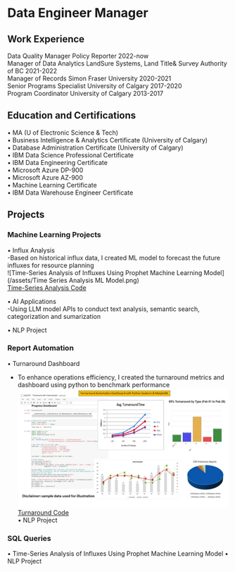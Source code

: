 # Data Engineer Manager

## Work Experience
Data Quality Manager       Policy Reporter 						2022-now \
Manager of Data Analytics  LandSure Systems, Land Title& Survey Authority of BC 	2021-2022 \
Manager of Records         Simon Fraser University 				2020-2021 \
Senior Programs Specialist University of Calgary 					2017-2020 \
Program Coordinator        University of Calgary 					2013-2017 
 
## Education and Certifications
•	MA (U of Electronic Science & Tech) \
•	Business Intelligence & Analytics Certificate (University of Calgary) \
•	Database Administration Certificate (University of Calgary) \
•	IBM Data Science Professional Certificate \
•	IBM Data Engineering Certificate \
•	Microsoft Azure DP-900 \
•	Microsoft Azure AZ-900  \
•	Machine Learning Certificate \
•	IBM Data Warehouse Engineer Certificate 

## Projects
### Machine Learning Projects
•	Influx Analysis  
  -Based on historical influx data, I created ML model to forecast the future influxes for resource planning   
  ![Time-Series Analysis of Influxes Using Prophet Machine Learning Model](/assets/Time Series Analysis ML Model.png)   
  [Time-Series Analysis Code](https://github.com/mengjin2211/github-portfolio-JM/blob/main/sample%20code/time-series%20analysis)  

•	AI Applications  
 -Using LLM model APIs to conduct text analysis, semantic search, categorization and sumarization  

•	NLP Project  
 
### Report Automation
•	Turnaround Dashboard
  - To enhance operations efficiency, I created the turnaround metrics and dashboard using python to benchmark performance
    ![Turnaround Dashboard](/assets/Turnaround.png)   
    [Turnaround Code](https://github.com/mengjin2211/github-portfolio-JM/blob/main/sample%20code/Turnaround%20Calculation%20Python%20Code%20Ingestion%20SQL%20DB)  
•	NLP Project
### SQL Queries
•	Time-Series Analysis of Influxes Using Prophet Machine Learning Model
•	NLP Project
